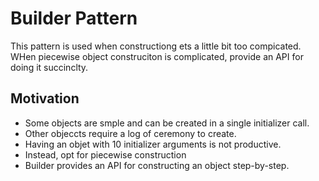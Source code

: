 # Builder Pattern

This pattern is used when constructiong ets a little bit too compicated. WHen piecewise object construciton is complicated, provide an API for doing it succinclty.

## Motivation

- Some objects are smple and can be created in a single initializer call.
- Other objeccts require a log of ceremony to create.
- Having an objet with 10 initializer arguments is not productive.
- Instead, opt for piecewise construction
- Builder provides an API for constructing an object step-by-step.


